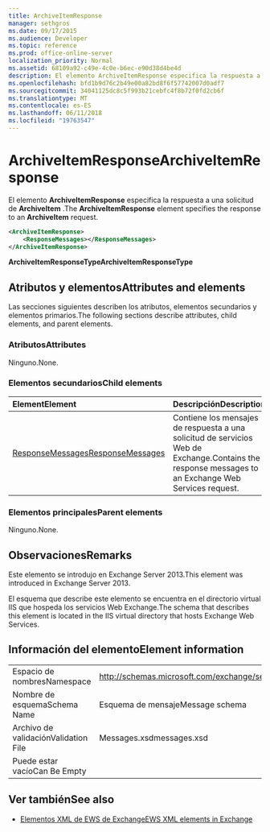 ```yaml
---
title: ArchiveItemResponse
manager: sethgros
ms.date: 09/17/2015
ms.audience: Developer
ms.topic: reference
ms.prod: office-online-server
localization_priority: Normal
ms.assetid: 68109a92-c49e-4c0e-b6ec-e90d38d4be4d
description: El elemento ArchiveItemResponse especifica la respuesta a una solicitud de ArchiveItem.
ms.openlocfilehash: bfd1b9d76c2b49e00a82bd8f6f57742007d0adf7
ms.sourcegitcommit: 34041125dc8c5f993b21cebfc4f8b72f0fd2cb6f
ms.translationtype: MT
ms.contentlocale: es-ES
ms.lasthandoff: 06/11/2018
ms.locfileid: "19763547"
---
```

# <a name="archiveitemresponse"></a><span data-ttu-id="8fe17-103">ArchiveItemResponse</span><span class="sxs-lookup"><span data-stu-id="8fe17-103">ArchiveItemResponse</span></span>

<span data-ttu-id="8fe17-104">El elemento **ArchiveItemResponse** especifica la respuesta a una solicitud de **ArchiveItem** .</span><span class="sxs-lookup"><span data-stu-id="8fe17-104">The **ArchiveItemResponse** element specifies the response to an **ArchiveItem** request.</span></span> 
  
```XML
<ArchiveItemResponse>
    <ResponseMessages></ResponseMessages>
</ArchiveItemResponse>
```

 <span data-ttu-id="8fe17-105">**ArchiveItemResponseType**</span><span class="sxs-lookup"><span data-stu-id="8fe17-105">**ArchiveItemResponseType**</span></span>
## <a name="attributes-and-elements"></a><span data-ttu-id="8fe17-106">Atributos y elementos</span><span class="sxs-lookup"><span data-stu-id="8fe17-106">Attributes and elements</span></span>

<span data-ttu-id="8fe17-107">Las secciones siguientes describen los atributos, elementos secundarios y elementos primarios.</span><span class="sxs-lookup"><span data-stu-id="8fe17-107">The following sections describe attributes, child elements, and parent elements.</span></span>
  
### <a name="attributes"></a><span data-ttu-id="8fe17-108">Atributos</span><span class="sxs-lookup"><span data-stu-id="8fe17-108">Attributes</span></span>

<span data-ttu-id="8fe17-109">Ninguno.</span><span class="sxs-lookup"><span data-stu-id="8fe17-109">None.</span></span>
  
### <a name="child-elements"></a><span data-ttu-id="8fe17-110">Elementos secundarios</span><span class="sxs-lookup"><span data-stu-id="8fe17-110">Child elements</span></span>

|<span data-ttu-id="8fe17-111">**Element**</span><span class="sxs-lookup"><span data-stu-id="8fe17-111">**Element**</span></span>|<span data-ttu-id="8fe17-112">**Descripción**</span><span class="sxs-lookup"><span data-stu-id="8fe17-112">**Description**</span></span>|
|:-----|:-----|
|[<span data-ttu-id="8fe17-113">ResponseMessages</span><span class="sxs-lookup"><span data-stu-id="8fe17-113">ResponseMessages</span></span>](responsemessages.md) <br/> |<span data-ttu-id="8fe17-114">Contiene los mensajes de respuesta a una solicitud de servicios Web de Exchange.</span><span class="sxs-lookup"><span data-stu-id="8fe17-114">Contains the response messages to an Exchange Web Services request.</span></span>  <br/> |
   
### <a name="parent-elements"></a><span data-ttu-id="8fe17-115">Elementos principales</span><span class="sxs-lookup"><span data-stu-id="8fe17-115">Parent elements</span></span>

<span data-ttu-id="8fe17-116">Ninguno.</span><span class="sxs-lookup"><span data-stu-id="8fe17-116">None.</span></span>
  
## <a name="remarks"></a><span data-ttu-id="8fe17-117">Observaciones</span><span class="sxs-lookup"><span data-stu-id="8fe17-117">Remarks</span></span>

<span data-ttu-id="8fe17-118">Este elemento se introdujo en Exchange Server 2013.</span><span class="sxs-lookup"><span data-stu-id="8fe17-118">This element was introduced in Exchange Server 2013.</span></span>
  
<span data-ttu-id="8fe17-119">El esquema que describe este elemento se encuentra en el directorio virtual IIS que hospeda los servicios Web Exchange.</span><span class="sxs-lookup"><span data-stu-id="8fe17-119">The schema that describes this element is located in the IIS virtual directory that hosts Exchange Web Services.</span></span>
  
## <a name="element-information"></a><span data-ttu-id="8fe17-120">Información del elemento</span><span class="sxs-lookup"><span data-stu-id="8fe17-120">Element information</span></span>

|||
|:-----|:-----|
|<span data-ttu-id="8fe17-121">Espacio de nombres</span><span class="sxs-lookup"><span data-stu-id="8fe17-121">Namespace</span></span>  <br/> |http://schemas.microsoft.com/exchange/services/2006/messages  <br/> |
|<span data-ttu-id="8fe17-122">Nombre de esquema</span><span class="sxs-lookup"><span data-stu-id="8fe17-122">Schema Name</span></span>  <br/> |<span data-ttu-id="8fe17-123">Esquema de mensaje</span><span class="sxs-lookup"><span data-stu-id="8fe17-123">Message schema</span></span>  <br/> |
|<span data-ttu-id="8fe17-124">Archivo de validación</span><span class="sxs-lookup"><span data-stu-id="8fe17-124">Validation File</span></span>  <br/> |<span data-ttu-id="8fe17-125">Messages.xsd</span><span class="sxs-lookup"><span data-stu-id="8fe17-125">messages.xsd</span></span>  <br/> |
|<span data-ttu-id="8fe17-126">Puede estar vacío</span><span class="sxs-lookup"><span data-stu-id="8fe17-126">Can Be Empty</span></span>  <br/> ||
   
## <a name="see-also"></a><span data-ttu-id="8fe17-127">Ver también</span><span class="sxs-lookup"><span data-stu-id="8fe17-127">See also</span></span>

- [<span data-ttu-id="8fe17-128">Elementos XML de EWS de Exchange</span><span class="sxs-lookup"><span data-stu-id="8fe17-128">EWS XML elements in Exchange</span></span>](ews-xml-elements-in-exchange.md)

